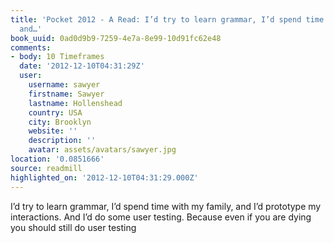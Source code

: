```yaml
---
title: 'Pocket 2012 - A Read: I’d try to learn grammar, I’d spend time with my family,
  and…'
book_uuid: 0ad0d9b9-7259-4e7a-8e99-10d91fc62e48
comments:
- body: 10 Timeframes
  date: '2012-12-10T04:31:29Z'
  user:
    username: sawyer
    firstname: Sawyer
    lastname: Hollenshead
    country: USA
    city: Brooklyn
    website: ''
    description: ''
    avatar: assets/avatars/sawyer.jpg
location: '0.0851666'
source: readmill
highlighted_on: '2012-12-10T04:31:29.000Z'
---
```


I’d try to learn grammar, I’d spend time with my family, and I’d prototype my interactions. And I’d do some user testing. Because even if you are dying you should still do user testing